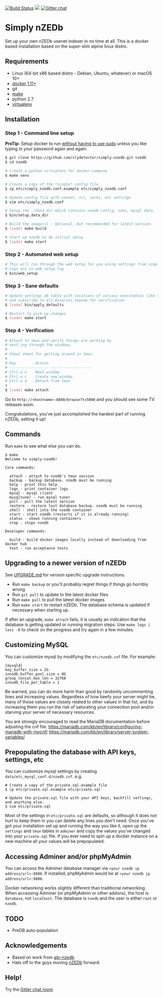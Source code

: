 [![Build Status](https://travis-ci.org/slydetector/simply-nzedb.svg?branch=master)](https://travis-ci.org/slydetector/simply-nzedb)
[![](https://img.shields.io/docker/pulls/slydetector/simply-nzedb.svg)](https://hub.docker.com/r/slydetector/simply-nzedb 'DockerHub')
[![Gitter chat](https://badges.gitter.im/gitterHQ/gitter.png)](https://gitter.im/simply-nzedb/Lobby)

# Simply nZEDb

Set up your own nZEDb usenet indexer in no time at all. 
This is a docker based installation based on the super-slim alpine linux distro.

## Requirements
- Linux (64-bit x86 based distro - Debian, Ubuntu, whatever) or macOS 10+
- [docker 1.11+](https://docs.docker.com/engine/installation/)
- git
- [make](http://stackoverflow.com/questions/11934997/how-to-install-make-in-ubuntu)
- python 2.7
- [virtualenv](https://virtualenv.pypa.io/en/stable/installation/)

## Installation
### Step 1 - Command line setup

**ProTip:** Setup docker to run [without having to use sudo](http://askubuntu.com/questions/477551/how-can-i-use-docker-without-sudo) unless you like typing in your password again and again.

```sh
$ git clone https://github.com/slydetector/simply-nzedb.git nzedb
$ cd nzedb

# Create a python virtualenv for docker-compose
$ make venv

# Create a copy of the *single* config file
$ cp etc/simply_nzedb.conf.example etc/simply_nzedb.conf

# Update config file with usenet, irc, socks, etc settings
$ vim etc/simply_nzedb.conf

# Setup the ./data dir which contains nzedb config, nzbs, mysql data, log files, etc
$ bin/setup_data_dir

# Build the image(s) - Optional, but recommended for latest version.
$ [sudo] make build 

# Start up nzedb to do initial setup
$ [sudo] make start 
```

### Step 2 - Automated web setup
```sh
# This will run through the web setup for you using settings from simply_nzedb.conf.
# Logs are in web_setup.log
$ bin/web_setup
```

### Step 3 - Sane defaults
```sh
# Update settings db table with locations of various executables like ffmpeg, mediainfo, etc
# and subscribe to alt.binaries.teevee for verification
$ [sudo] bin/apply_defaults

# Restart to pick up changes
$ [sudo] make start
```

### Step 4 - Verification
```sh
# Attach to tmux and verify things are working by
# next'ing through the windows.
#
# Cheat sheet for getting around in tmux:
#
# Key         Action
# --------------------------------------
# Ctrl-a n    Next window
# Ctrl-a c    Create new window
# Ctrl-a d    Detach from tmux
# 
$ [sudo] make attach
```
Go to ```http://<hostname>:8800/browse?t=5000``` and you should see some TV releases soon.

Congratulations, you've just accomplished the hardest part of running nZEDb, setting it up!

## Commands
Run ``make`` to see what else you can do.

```
$ make 
Welcome to simply-nzedb!

Core commands:

  attach - attach to nzedb's tmux session
  backup - backup database. nzedb must be running
  help - print this help
  logs - print container logs
  mysql - mysql client
  mysqltuner - run mysql tuner
  pull - pull the latest version
  restore - restore last database backup. nzedb must be running
  shell - shell into the nzedb container
  start - start nzedb (restarts if it is already running)
  status - shows running containers
  stop - stops nzedb

Developer commands:

  build - build docker images locally instead of downloading from docker hub
  test - run acceptance tests
```

## Upgrading to a newer version of nZEDb
See [UPGRADE.md](https://github.com/slydetector/simply-nzedb/blob/master/UPGRADE.md) for version specific upgrade instructions.

- Run ```make backup``` or you'll probably regret things if things go horribly wrong
- Run ```git pull``` to update to the latest docker files
- Run ```make pull``` to pull the latest docker images
- Run ```make start``` to restart nZEDb. The database schema is updated if necessary when starting up.

If after an upgrade, ```make attach``` fails, it is usually an indication that the database is getting updated or running migration steps. Use ```make logs | less -R``` to check on the progress and try again in a few minutes.

## Customizing MySQL
You can customize mysql by modifying the ```etc/nzedb.cnf``` file. 
For example:
```
[mysqld]
key_buffer_size = 2G
innodb_buffer_pool_size = 8G
group_concat_max_len = 32768
innodb_file_per_table = 1
```
Be warned, you can do more harm than good by randomly uncommenting lines and increasing values.  Regardless of how
beefy your server might be, many of those values are closely related to other values in that list, and by increasing 
them you run the risk of saturating your connection pool and/or starving your server of necessary resources.

You are strongly encouraged to read the MariaDB documentation before adjusting the cnf file:
https://mariadb.com/kb/en/library/configuring-mariadb-with-mycnf/
https://mariadb.com/kb/en/library/server-system-variables/

## Prepopulating the database with API keys, settings, etc 
You can customize mysql settings by creating ```data/etc_mysql_conf.d/nzedb.cnf```. e.g.
```
# Create a copy of the private.sql.example file
$ cp etc/private.sql.example etc/private.sql

# Update the private.sql file with your API keys, backfill settings, and anything else.
$ vim etc/private.sql
```
Most of the settings in `etc/private.sql` are defaults, so although it does not hurt to keep them in you can 
delete any lines you don't need. 
Once you've got your installation set up and running the way you like it, open up the `settings` and `tmux` tables 
in `adminer` and copy the values you've changed into your `private.sql` file.  If you ever need to spin up a docker 
instance on a new machine all your values will be prepopulated.

## Accessing Adminer and/or phpMyAdmin
You can access the Adminer database manager via `<your nzedb ip address/url>:8880`.
If installed, phpMyAdmin would be at `<your nzedb ip address/url>:9800`.

Docker networking works slightly different than traditional networking. 
When accessing Adminer (or phpMyAdmin or other addons), the host is `database`, not `localhost`. 
The database is `nzedb` and the user is either `root` or `nzedb`.

## TODO
- PreDB auto-population

## Acknowledgements
- Based on work from [alp-nzedb](https://github.com/MichaelLindsey/alp-nzedb)
- Hats off to the guys moving [nZEDb](https://nzedb.github.io/) forward.

## Help!
Try the [Gitter chat room](https://gitter.im/simply-nzedb/Lobby)
